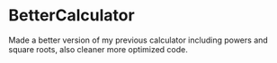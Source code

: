 # BetterCalculator
Made a better version of my previous calculator including powers and square roots, also cleaner more optimized code.
